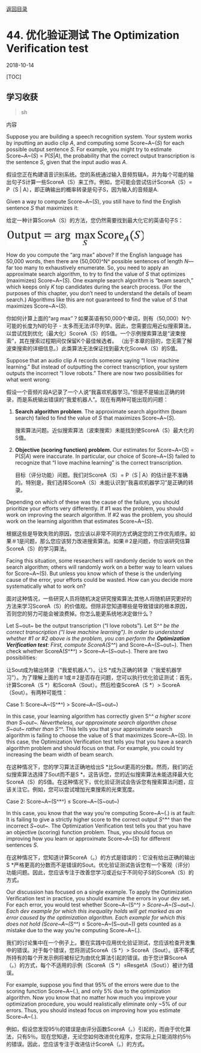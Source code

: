 [返回目录](../MLY_index.html)

# 44. 优化验证测试 The Optimization Verification test

2018-10-14

[TOC]

## 学习收获

> sh

内容



Suppose you are building a speech recognition system. Your system works by inputting an audio clip *A*, and computing some Score~A~(*S*) for each possible output sentence *S*. For example, you might try to estimate Score~A~(*S*) = P(*S*|*A*), the probability that the correct output transcription is the sentence *S*, given that the input audio was *A*.

假设您正在构建语音识别系统。您的系统通过输入音频剪辑A，并为每个可能的输出句子S计算一些ScoreA（S）来工作。例如，您可能会尝试估计ScoreA（S）= P（S | A），即正确输出的概率转录是句子S，因为输入的音频是A.

Given a way to compute Score~A~(*S*), you still have to find the English sentence *S* that maximizes it:

给定一种计算ScoreA（S）的方法，您仍然需要找到最大化它的英语句子S：

  ![44_formula](../assets/44_formula.png)

How do you compute the “arg max” above? If the English language has 50,000 words, then there are (50,000)^N^ possible sentences of length $N$—far too many to exhaustively enumerate. So, you need to apply an approximate search algorithm, to try to find the value of *S* that optimizes (maximizes) Score~A~(*S*). One example search algorithm is “beam search,” which keeps only *K* top candidates during the search process. (For the purposes of this chapter, you don’t need to understand the details of beam search.) Algorithms like this are not guaranteed to find the value of *S* that maximizes Score~A~(*S*).

你如何计算上面的“arg max”？如果英语有50,000个单词，则有（50,000）N个可能的长度为N的句子 - 太多而无法详尽列举。因此，您需要应用近似搜索算法，以尝试找到优化（最大化）ScoreA（S）的S值。一个示例搜索算法是“波束搜索”，其在搜索过程期间仅保留K个最佳候选者。 （出于本章的目的，您无需了解波束搜索的详细信息。）此类算法无法保证找到最大化ScoreA（S）的S值。

Suppose that an audio clip *A* records someone saying “I love machine learning.” But instead of outputting the correct transcription, your system outputs the incorrect “I love robots.” There are now two possibilities for what went wrong:

假设一个音频片段A记录了一个人说“我喜欢机器学习。”但是不是输出正确的转录，而是系统输出错误的“我爱机器人”。现在有两种可能出现的问题：

1. **Search algorithm problem**. The approximate search algorithm (beam search) failed to find the value of *S* that maximizes Score~A~(*S*).

   搜索算法问题。近似搜索算法（波束搜索）未能找到使ScoreA（S）最大化的S值。

2. **Objective (scoring function) problem.** Our estimates for Score~A~(*S*) = P(*S*|*A*) were inaccurate. In particular, our choice of Score~A~(*S*) failed to recognize that “I love machine learning” is the correct transcription.

   目标（评分功能）问题。我们对ScoreA（S）= P（S | A）的估计是不准确的。特别是，我们选择ScoreA（S）未能认识到“我喜欢机器学习”是正确的转录。

Depending on which of these was the cause of the failure, you should prioritize your efforts very differently. If #1 was the problem, you should work on improving the search algorithm. If #2 was the problem, you should work on the learning algorithm that estimates Score~A~(*S*).

根据这些是导致失败的原因，您应该以非常不同的方式确定您的工作优先顺序。如果＃1是问题，那么您应该努力改进搜索算法。如果＃2是问题，你应该研究估算ScoreA（S）的学习算法。

Facing this situation, some researchers will randomly decide to work on the search algorithm; others will randomly work on a better way to learn values for Score~A~(S). But unless you know which of these is the underlying cause of the error, your efforts could be wasted. How can you decide more systematically what to work on?

面对这种情况，一些研究人员将随机决定研究搜索算法;其他人将随机研究更好的方法来学习ScoreA（S）的价值观。但除非您知道哪些是导致错误的根本原因，否则您的努力可能会被浪费掉。你怎么能更系统地决定做什么？

Let S~out~ be the output transcription (“I love robots”). Let S^*^ be the correct transcription (“I love machine learning”). In order to understand whether #1 or #2 above is the problem, you can perform the **Optimization Verification test**: First, compute ScoreA(*S*^*^) and Score~A~(*S*~out~). Then check whether ScoreA(*S*^*^) > Score~A~(*S*~out~). There are two possibilities:

让Sout成为输出转录（“我爱机器人”）。让S *成为正确的转录（“我爱机器学习”）。为了理解上面的＃1或＃2是否存在问题，您可以执行优化验证测试：首先，计算ScoreA（S *）和ScoreA（Sout）。然后检查ScoreA（S *）> ScoreA（Sout）。有两种可能性：

Case 1: Score~A~(S^*^) > Score~A~(S~out~)

In this case, your learning algorithm has correctly given S^*^ a higher score than S~out~. Nevertheless, our approximate search algorithm chose S~out~ rather than S^*^. This tells you that your approximate search algorithm is failing to choose the value of S that maximizes Score~A~(*S*). In this case, the Optimization Verification test tells you that you have a search algorithm problem and should focus on that. For example, you could try increasing the beam width of beam search.

在这种情况下，您的学习算法正确地给出S *比Sout更高的分数。然而，我们的近似搜索算法选择了Sout而不是S *。这告诉您，您的近似搜索算法未能选择最大化ScoreA（S）的S值。在这种情况下，优化验证测试会告诉您有搜索算法问题，应该关注它。例如，您可以尝试增加光束搜索的光束宽度。

Case 2: Score~A~(S^*^) ≤ Score~A~(S~out~)

In this case, you know that the way you’re computing Score~A~(.) is at fault: It is failing to give a strictly higher score to the correct output *S*^*^ than the incorrect *S*~out~. The Optimization Verification test tells you that you have an objective (scoring) function problem. Thus, you should focus on improving how you learn or approximate Score~A~(*S*) for different sentences *S*.

在这种情况下，您知道计算ScoreA（。）的方式是错误的：它没有给出正确的输出S *严格更高的分数而不是错误的Sout。优化验证测试告诉您有一个客观（评分）功能问题。因此，您应该专注于改善您学习或近似于不同句子S的ScoreA（S）的方式。

Our discussion has focused on a single example. To apply the Optimization Verification test in practice, you should examine the errors in your dev set. For each error, you would test whether Score~A~(S^*^) > Score~A~(S~out~). Each dev example for which this inequality holds will get marked as an error caused by the optimization algorithm. Each example for which this does not hold (Score~A~(S^*^) ≤ Score~A~(S~out~)) gets counted as a mistake due to the way you’re computing Score~A~(.).

我们的讨论集中在一个例子上。要在实践中应用优化验证测试，您应该检查开发集中的错误。对于每个错误，您将测试ScoreA（S *）> ScoreA（Sout）。该不等式所持有的每个开发示例将被标记为由优化算法引起的错误。由于您计算ScoreA（。）的方式，每个不适用的示例（ScoreA（S *）≤ResgetA（Sout））被计为错误。

For example, suppose you find that 95% of the errors were due to the scoring function Score~A~(.), and only 5% due to the optimization algorithm. Now you know that no matter how much you improve your optimization procedure, you would realistically eliminate only ~5% of our errors. Thus, you should instead focus on improving how you estimate Score~A~(.).

例如，假设您发现95％的错误是由评分函数ScoreA（。）引起的，而由于优化算法，只有5％。现在您知道，无论您如何改进优化程序，您实际上只能消除约5％的错误。因此，您应该专注于改进估计ScoreA（。）的方式。
